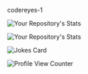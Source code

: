 
codereyes-1


![Your Repository's Stats](https://github-readme-stats.vercel.app/api?username=codereyes-1&show_icons=true)


![Your Repository's Stats](https://github-readme-stats.vercel.app/api/top-langs/?username=codereyes-1&theme=blue-green)


![Jokes Card](https://readme-jokes.vercel.app/api)

![Profile View Counter](https://komarev.com/ghpvc/?username=codereyes-1)
